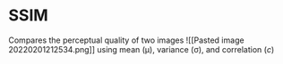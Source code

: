 # SSIM
Compares the perceptual quality of two images
![[Pasted image 20220201212534.png]]
using mean (μ), variance (σ), and correlation (_c_)